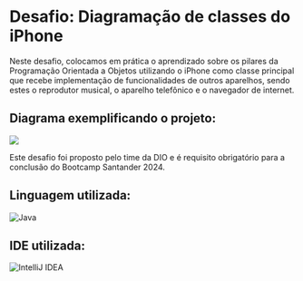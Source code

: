 
# Desafio: Diagramação de classes do iPhone

Neste desafio, colocamos em prática o aprendizado sobre os pilares da Programação Orientada a Objetos utilizando o iPhone como classe principal que recebe implementação de funcionalidades de outros aparelhos, sendo estes o reprodutor musical, o aparelho telefônico e o navegador de internet.

## Diagrama exemplificando o projeto: 

![](https://mermaid.ink/img/pako:eNpVUcFOwzAM_ZUo5-0HekBCFG6bJpi4tBy8xG0tkrhykwFb9--EtkNqTn7PL87L81UbtqgL3Tj-Mh1IVMeyDiqfp4oOHQf8WKDabh_GV-yFbYosyqeBDLhRlVVkA7Kb8CzuIQ1rZkCHhjjc2dXUY242-alRPVeOWpC5CRGDxQUYFkHiEt_5srq8hzO2YLMji4pCRAkYR_VS4TedSA7QUlhMgKXZw57P8Hi6szGBowss0mm43miP4oFszub6x9Q6duix1kUuLchnretwyzrIabz9BKOLKAk3Wji1nS4acENGqbf5GyVBK-D_WbSUI9zN0U8buP0CfoWFfg?type=png)

Este desafio foi proposto pelo time da DIO e é requisito obrigatório para a conclusão do Bootcamp Santander 2024.

## Linguagem utilizada:


![Java](https://img.shields.io/badge/java-%23ED8B00.svg?style=for-the-badge&logo=openjdk&logoColor=white)

## IDE utilizada:

![IntelliJ IDEA](https://img.shields.io/badge/IntelliJIDEA-000000.svg?style=for-the-badge&logo=intellij-idea&logoColor=white)
